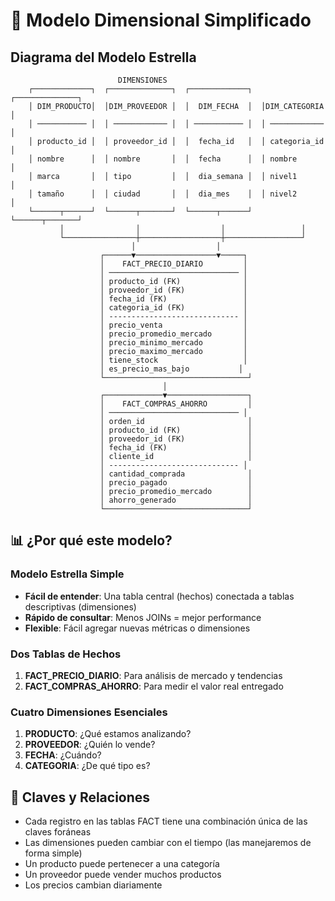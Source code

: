 # 🌟 Modelo Dimensional Simplificado

## Diagrama del Modelo Estrella

```
                        DIMENSIONES
    ┌─────────────┐  ┌──────────────┐  ┌─────────────┐  ┌──────────────┐
    │ DIM_PRODUCTO│  │DIM_PROVEEDOR │  │  DIM_FECHA  │  │DIM_CATEGORIA │
    │ ─────────── │  │ ──────────── │  │ ─────────── │  │ ──────────── │
    │ producto_id │  │ proveedor_id │  │  fecha_id   │  │ categoria_id │
    │ nombre      │  │ nombre       │  │  fecha      │  │ nombre       │
    │ marca       │  │ tipo         │  │  dia_semana │  │ nivel1       │
    │ tamaño      │  │ ciudad       │  │  dia_mes    │  │ nivel2       │
    └──────┬──────┘  └──────┬───────┘  └──────┬──────┘  └──────┬───────┘
           │                │                  │                 │
           └────────────────┼──────────────────┼─────────────────┘
                           │                  │
                    ┌──────▼──────────────────▼─────┐
                    │    FACT_PRECIO_DIARIO         │
                    │ ───────────────────────────── │
                    │ producto_id (FK)              │
                    │ proveedor_id (FK)             │
                    │ fecha_id (FK)                 │
                    │ categoria_id (FK)             │
                    │ ----------------------------- │
                    │ precio_venta                  │
                    │ precio_promedio_mercado       │
                    │ precio_minimo_mercado         │
                    │ precio_maximo_mercado         │
                    │ tiene_stock                   │
                    │ es_precio_mas_bajo           │
                    └────────────────────────────────┘
                                  │
                    ┌─────────────▼──────────────────┐
                    │    FACT_COMPRAS_AHORRO         │
                    │ ───────────────────────────── │
                    │ orden_id                       │
                    │ producto_id (FK)               │
                    │ proveedor_id (FK)              │
                    │ fecha_id (FK)                  │
                    │ cliente_id                     │
                    │ ----------------------------- │
                    │ cantidad_comprada              │
                    │ precio_pagado                  │
                    │ precio_promedio_mercado        │
                    │ ahorro_generado                │
                    └────────────────────────────────┘
```

## 📊 ¿Por qué este modelo?

### Modelo Estrella Simple
- **Fácil de entender**: Una tabla central (hechos) conectada a tablas descriptivas (dimensiones)
- **Rápido de consultar**: Menos JOINs = mejor performance
- **Flexible**: Fácil agregar nuevas métricas o dimensiones

### Dos Tablas de Hechos
1. **FACT_PRECIO_DIARIO**: Para análisis de mercado y tendencias
2. **FACT_COMPRAS_AHORRO**: Para medir el valor real entregado

### Cuatro Dimensiones Esenciales
1. **PRODUCTO**: ¿Qué estamos analizando?
2. **PROVEEDOR**: ¿Quién lo vende?
3. **FECHA**: ¿Cuándo?
4. **CATEGORIA**: ¿De qué tipo es?

## 🔑 Claves y Relaciones

- Cada registro en las tablas FACT tiene una combinación única de las claves foráneas
- Las dimensiones pueden cambiar con el tiempo (las manejaremos de forma simple)
- Un producto puede pertenecer a una categoría
- Un proveedor puede vender muchos productos
- Los precios cambian diariamente
